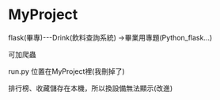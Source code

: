 # MyProject
flask(畢專)---Drink(飲料查詢系統)
  ->畢業用專題(Python_flask...)

可加爬蟲

run.py 位置在MyProject裡(我刪掉了)

排行榜、收藏儲存在本機，所以換設備無法顯示(改進)
